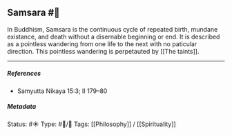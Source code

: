 ## Samsara #🧠 

In Buddhism, Samsara is the continuous cycle of repeated birth, mundane existance, and death without a disernable beginning or end. It is described as a pointless wandering from one life to the next with no paticular direction. This pointless wandering is perpetauted by [[The taints]]. 

___

##### References 

- Samyutta Nikaya 15:3; II 179–80

##### Metadata
Status: #☀️ 
Type: #🔵/🔵 
Tags: [[Philosophy]] / [[Spirituality]]